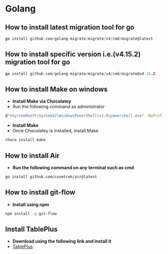 # Golang
## How to install latest migration tool for go
```go
go install github.com/golang-migrate/migrate/v4/cmd/migrate@latest
```
## How to install specific version i.e.(v4.15.2) migration tool for go
```go
go install github.com/golang-migrate/migrate/v4/cmd/migrate@v4.15.2
```
## How to install Make on windows
  - **Install Make via Chocolatey**
  - Run the following command as administrator
```sh
@"%SystemRoot%\System32\WindowsPowerShell\v1.0\powershell.exe" -NoProfile -InputFormat None -ExecutionPolicy Bypass -Command "iex ((New-Object System.Net.WebClient).DownloadString('https://chocolatey.org/install.ps1'))" && SET "PATH=%PATH%;%ALLUSERSPROFILE%\chocolatey\bin"
```
- **Install Make**
- Once Chocolatey is installed, install Make
```sh
choco install make
```
## How to install Air
- **Run the following command on any terminal such as cmd**
```sh
go install github.com/cosmtrek/air@latest
```
## How to install git-flow
- **Install using npm**
```sh
npm install -g git-flow
```
## Install TablePlus
- **Download using the following link and install it**
- [TablePlus](https://tableplus.com/download)
